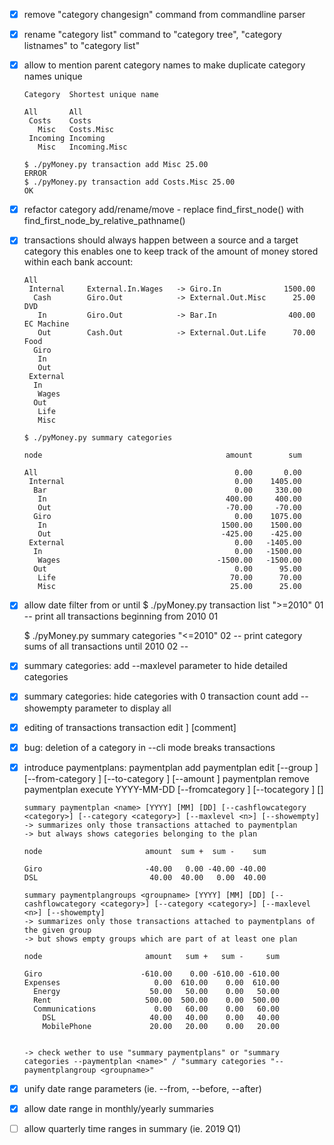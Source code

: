 - [x] remove "category changesign" command from commandline parser
- [x] rename "category list" command to "category tree", "category listnames" to "category list"
- [x] allow to mention parent category names to make duplicate category names unique 

      Category  Shortest unique name
      
      All       All
       Costs    Costs
         Misc   Costs.Misc
       Incoming Incoming
         Misc   Incoming.Misc
         
      $ ./pyMoney.py transaction add Misc 25.00
      ERROR
      $ ./pyMoney.py transaction add Costs.Misc 25.00
      OK
- [x] refactor category add/rename/move - replace find_first_node() with find_first_node_by_relative_pathname()
- [x] transactions should always happen between a source and a target category
      this enables one to keep track of the amount of money stored within each bank
      account:
      
      All
       Internal     External.In.Wages   -> Giro.In              1500.00
        Cash        Giro.Out            -> External.Out.Misc      25.00 DVD
         In         Giro.Out            -> Bar.In                400.00 EC Machine
         Out        Cash.Out            -> External.Out.Life      70.00 Food
        Giro    
         In
         Out
       External
        In
         Wages
        Out
         Life
         Misc
      
      $ ./pyMoney.py summary categories
      
      node                                         amount        sum
      
      All                                            0.00       0.00
       Internal                                      0.00    1405.00
        Bar                                          0.00     330.00
         In                                        400.00     400.00
         Out                                       -70.00     -70.00
        Giro                                         0.00    1075.00
         In                                       1500.00    1500.00
         Out                                      -425.00    -425.00
       External                                      0.00   -1405.00
        In                                           0.00   -1500.00
         Wages                                   -1500.00   -1500.00
        Out                                          0.00      95.00
         Life                                       70.00      70.00
         Misc                                       25.00      25.00

- [x] allow date filter from or until
    $ ./pyMoney.py transaction list ">=2010" 01
    -- print all transactions beginning from 2010 01
    
    $ ./pyMoney.py summary categories "<=2010" 02
    -- print category sums of all transactions until 2010 02 --
    
- [x] summary categories: add --maxlevel parameter to hide detailed categories
- [x] summary categories: hide categories with 0 transaction count
                          add --showempty parameter to display all 
- [x] editing of transactions
      transaction edit <id> <YYYY-MM-DD> <from-category>] <to-category> <amount> [comment]
- [x] bug: deletion of a category in --cli mode breaks transactions
- [x] introduce paymentplans:
      paymentplan add <name> <groupname> <from-category> <to-category> <amount>
      paymentplan edit <name> [--group <groupname>] [--from-category <category>] [--to-category <category>] [--amount <amount>]
      paymentplan remove <name>
      paymentplan execute YYYY-MM-DD <name> [--fromcategory <category>] [--tocategory <category> <amount>] [<category>]

      summary paymentplan <name> [YYYY] [MM] [DD] [--cashflowcategory <category>] [--category <category>] [--maxlevel <n>] [--showempty]
      -> summarizes only those transactions attached to paymentplan
      -> but always shows categories belonging to the plan

      node                       amount  sum +  sum -    sum

      Giro                       -40.00   0.00 -40.00 -40.00
      DSL                         40.00  40.00   0.00  40.00

      summary paymentplangroups <groupname> [YYYY] [MM] [DD] [--cashflowcategory <category>] [--category <category>] [--maxlevel <n>] [--showempty]
      -> summarizes only those transactions attached to paymentplans of the given group
      -> but shows empty groups which are part of at least one plan

      node                       amount   sum +   sum -     sum

      Giro                      -610.00    0.00 -610.00 -610.00
      Expenses                     0.00  610.00    0.00  610.00
        Energy                    50.00   50.00    0.00   50.00
        Rent                     500.00  500.00    0.00  500.00
        Communications             0.00   60.00    0.00   60.00
          DSL                     40.00   40.00    0.00   40.00
          MobilePhone             20.00   20.00    0.00   20.00


      -> check wether to use "summary paymentplans" or "summary categories --paymentplan <name>" / "summary categories "--paymentplangroup <groupname>"
- [x] unify date range parameters (ie. --from, --before, --after)
- [x] allow date range in monthly/yearly summaries
- [ ] allow quarterly time ranges in summary (ie. 2019 Q1)
